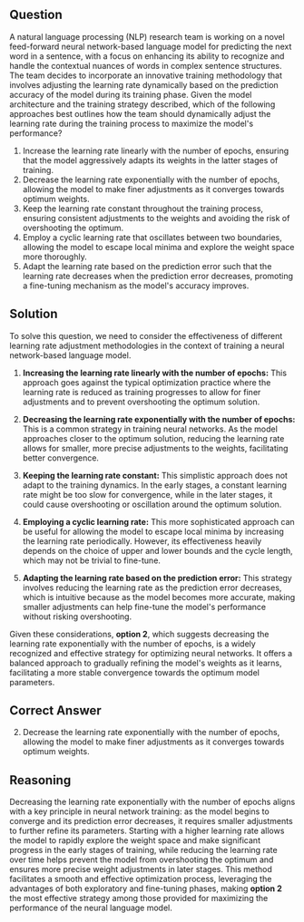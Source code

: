 ## Question

A natural language processing (NLP) research team is working on a novel feed-forward neural network-based language model for predicting the next word in a sentence, with a focus on enhancing its ability to recognize and handle the contextual nuances of words in complex sentence structures. The team decides to incorporate an innovative training methodology that involves adjusting the learning rate dynamically based on the prediction accuracy of the model during its training phase. Given the model architecture and the training strategy described, which of the following approaches best outlines how the team should dynamically adjust the learning rate during the training process to maximize the model's performance?

1. Increase the learning rate linearly with the number of epochs, ensuring that the model aggressively adapts its weights in the latter stages of training.
2. Decrease the learning rate exponentially with the number of epochs, allowing the model to make finer adjustments as it converges towards optimum weights.
3. Keep the learning rate constant throughout the training process, ensuring consistent adjustments to the weights and avoiding the risk of overshooting the optimum.
4. Employ a cyclic learning rate that oscillates between two boundaries, allowing the model to escape local minima and explore the weight space more thoroughly.
5. Adapt the learning rate based on the prediction error such that the learning rate decreases when the prediction error decreases, promoting a fine-tuning mechanism as the model's accuracy improves.

## Solution

To solve this question, we need to consider the effectiveness of different learning rate adjustment methodologies in the context of training a neural network-based language model.

1. **Increasing the learning rate linearly with the number of epochs:** This approach goes against the typical optimization practice where the learning rate is reduced as training progresses to allow for finer adjustments and to prevent overshooting the optimum solution.

2. **Decreasing the learning rate exponentially with the number of epochs:** This is a common strategy in training neural networks. As the model approaches closer to the optimum solution, reducing the learning rate allows for smaller, more precise adjustments to the weights, facilitating better convergence.

3. **Keeping the learning rate constant:** This simplistic approach does not adapt to the training dynamics. In the early stages, a constant learning rate might be too slow for convergence, while in the later stages, it could cause overshooting or oscillation around the optimum solution.

4. **Employing a cyclic learning rate:** This more sophisticated approach can be useful for allowing the model to escape local minima by increasing the learning rate periodically. However, its effectiveness heavily depends on the choice of upper and lower bounds and the cycle length, which may not be trivial to fine-tune.

5. **Adapting the learning rate based on the prediction error:** This strategy involves reducing the learning rate as the prediction error decreases, which is intuitive because as the model becomes more accurate, making smaller adjustments can help fine-tune the model's performance without risking overshooting.

Given these considerations, **option 2**, which suggests decreasing the learning rate exponentially with the number of epochs, is a widely recognized and effective strategy for optimizing neural networks. It offers a balanced approach to gradually refining the model's weights as it learns, facilitating a more stable convergence towards the optimum model parameters.

## Correct Answer

2. Decrease the learning rate exponentially with the number of epochs, allowing the model to make finer adjustments as it converges towards optimum weights.

## Reasoning

Decreasing the learning rate exponentially with the number of epochs aligns with a key principle in neural network training: as the model begins to converge and its prediction error decreases, it requires smaller adjustments to further refine its parameters. Starting with a higher learning rate allows the model to rapidly explore the weight space and make significant progress in the early stages of training, while reducing the learning rate over time helps prevent the model from overshooting the optimum and ensures more precise weight adjustments in later stages. This method facilitates a smooth and effective optimization process, leveraging the advantages of both exploratory and fine-tuning phases, making **option 2** the most effective strategy among those provided for maximizing the performance of the neural language model.